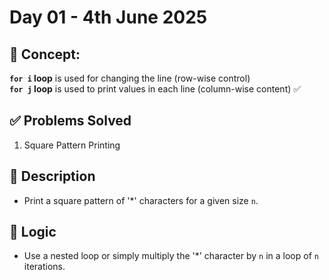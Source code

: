 # Day 01 - 4th June 2025

## 🧠 Concept:
**`for i` loop** is used for changing the line (row-wise control)  
**`for j` loop** is used to print values in each line (column-wise content) ✅


## ✅ Problems Solved
1. Square Pattern Printing

## 📌 Description
- Print a square pattern of '*' characters for a given size `n`.

## 🧠 Logic
- Use a nested loop or simply multiply the '*' character by `n` in a loop of `n` iterations.


